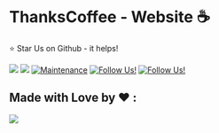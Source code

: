 # ThanksCoffee - Website ☕

:star: Star Us on Github - it helps!

<a href="https://github.com/yehezikabeatrix/repo-1"><img src="https://badges.frapsoft.com/os/v1/open-source.svg?v=103"></a>
<a href="https://github.com/yehezikabeatrix/repo-1"><img src="https://img.shields.io/badge/Built%20by-developers%20%3C%2F%3E-0059b3"></a>
[![Maintenance](https://img.shields.io/badge/maintained-yes-green.svg)](https://github.com/yehezikabeatrix/repo-1/commits/master)
[![Follow Us!](https://img.shields.io/badge/follow-instagram-blueviolet)](https://www.instagram.com/yehezikabeatrix/)
[![Follow Us!](https://img.shields.io/badge/follow-instagram-blueviolet)](https://www.instagram.com/adekmzrk/)


## Made with Love by ❤ :
<a href="https://github.com/yehezikabeatrix/repo-1/graphs/contributors">
  <img src="https://contributors-img.web.app/image?repo=yehezikabeatrix/repo-1" />
</a>


